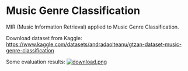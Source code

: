 # Music Genre Classification
MIR (Music Information Retrieval) applied to Music Genre Classification.

Download dataset from Kaggle: https://www.kaggle.com/datasets/andradaolteanu/gtzan-dataset-music-genre-classification

Some evaluation results:
[![download.png](https://i.postimg.cc/j2Vjb23J/download.png)](https://postimg.cc/G8QRPLCc)
